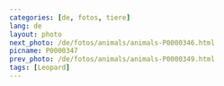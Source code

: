 ```yaml
---
categories: [de, fotos, tiere]
lang: de
layout: photo
next_photo: /de/fotos/animals/animals-P0000346.html
picname: P0000347
prev_photo: /de/fotos/animals/animals-P0000349.html
tags: [Leopard]
---
```

